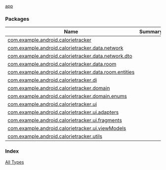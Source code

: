 [app](./index.md)

### Packages

| Name | Summary |
|---|---|
| [com.example.android.calorietracker](com.example.android.calorietracker/index.md) |  |
| [com.example.android.calorietracker.data.network](com.example.android.calorietracker.data.network/index.md) |  |
| [com.example.android.calorietracker.data.network.dto](com.example.android.calorietracker.data.network.dto/index.md) |  |
| [com.example.android.calorietracker.data.room](com.example.android.calorietracker.data.room/index.md) |  |
| [com.example.android.calorietracker.data.room.entities](com.example.android.calorietracker.data.room.entities/index.md) |  |
| [com.example.android.calorietracker.di](com.example.android.calorietracker.di/index.md) |  |
| [com.example.android.calorietracker.domain](com.example.android.calorietracker.domain/index.md) |  |
| [com.example.android.calorietracker.domain.enums](com.example.android.calorietracker.domain.enums/index.md) |  |
| [com.example.android.calorietracker.ui](com.example.android.calorietracker.ui/index.md) |  |
| [com.example.android.calorietracker.ui.adapters](com.example.android.calorietracker.ui.adapters/index.md) |  |
| [com.example.android.calorietracker.ui.fragments](com.example.android.calorietracker.ui.fragments/index.md) |  |
| [com.example.android.calorietracker.ui.viewModels](com.example.android.calorietracker.ui.view-models/index.md) |  |
| [com.example.android.calorietracker.utils](com.example.android.calorietracker.utils/index.md) |  |

### Index

[All Types](alltypes/index.md)